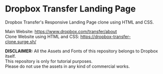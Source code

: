 # Dropbox Transfer Landing Page

Dropbox Transfer's Responsive Landing Page clone using HTML and CSS.<br/>

Main Website: https://www.dropbox.com/transfer/about <br/>
Clone Website using HTML and CSS: https://dropbox-transfer-clone.surge.sh/

<strong>DISCLAIMER:</strong> All the Assets and Fonts of this repository belongs to Dropbox itself. <br/> This repository is only for tutorial purposes.<br/>
Please do not use the assets in any kind of commercial works.
